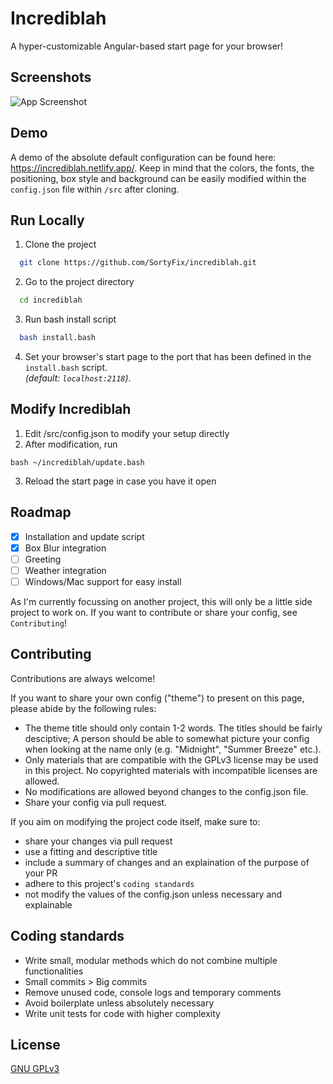 
# Incrediblah

A hyper-customizable Angular-based start page for your browser!


## Screenshots

![App Screenshot](/home/sortyfix/Bilder/Screenshots/Screenshot_20241201_190850.png)


## Demo

A demo of the absolute default configuration can be found here: https://incrediblah.netlify.app/. Keep in mind that the colors, the fonts, the positioning, box style and background can be easily modified within the `config.json` file within `/src` after cloning.  
## Run Locally

1. Clone the project

```bash
  git clone https://github.com/SortyFix/incrediblah.git
```

2. Go to the project directory

```bash
  cd incrediblah
```

3. Run bash install script

```bash
  bash install.bash
```

4. Set your browser's start page to the port that has been defined in the `install.bash` script.  
*(default: `localhost:2118`)*. 

## Modify Incrediblah

1. Edit /src/config.json to modify your setup directly
2. After modification, run  
```
bash ~/incrediblah/update.bash
```
3. Reload the start page in case you have it open
## Roadmap

- [x]  Installation and update script
- [x]  Box Blur integration
- [ ]  Greeting
- [ ]  Weather integration
- [ ]  Windows/Mac support for easy install

As I'm currently focussing on another project, this will only be a little side project to work on. If you want to contribute or share your config, see `Contributing`!  

## Contributing

Contributions are always welcome!

If you want to share your own config ("theme") to present on this page, please abide by the following rules:

- The theme title should only contain 1-2 words. The titles should be fairly desciptive; A person should be able to somewhat picture your config when looking at the name only (e.g. "Midnight", "Summer Breeze" etc.).
- Only materials that are compatible with the GPLv3 license may be used in this project. No copyrighted materials with incompatible licenses are allowed. 
- No modifications are allowed beyond changes to the config.json file.
- Share your config via pull request.

If you aim on modifying the project code itself, make sure to:

- share your changes via pull request
- use a fitting and descriptive title
- include a summary of changes and an explaination of the purpose of your PR
- adhere to this project's `coding standards`
- not modify the values of the config.json unless necessary and explainable

## Coding standards

- Write small, modular methods which do not combine multiple functionalities
- Small commits > Big commits
- Remove unused code, console logs and temporary comments
- Avoid boilerplate unless absolutely necessary
- Write unit tests for code with higher complexity
## License

[GNU GPLv3](https://choosealicense.com/licenses/gpl-3.0/)

